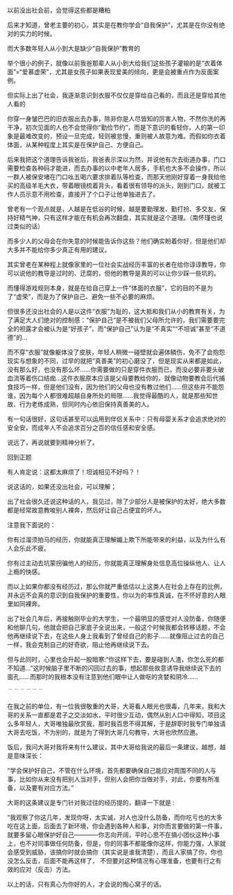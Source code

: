 以前没出社会前，会觉得这些都是糟粕

后来才知道，曾老主要的初心，其实是在教你学会“自我保护”，尤其是在你没有绝对的实力的时候。

而大多数年轻人从小到大是缺少“自我保护”教育的

举个很小的例子，就像以前我爸那辈人从小到大给我们这些孩子灌输的是“衣着体面”=“爱慕虚荣”，尤其是女孩子如果表现爱美的倾向，更是会被重点作为反面案例。

但实际上出了社会，我逐渐意识到衣服不仅仅是穿给自己看的，而且还是穿给其他人看的

你穿一身皱巴巴的旧衣服出去办事，除非你是人尽皆知的厉害人物，不然你洗的再干净，初次见面的人也不会觉得你“勤俭节约”，而是下意识的看轻你，人的第一印象是最难改变的，预设一旦完成，轻则被怠慢，重则被人故意为难。而假如你衣着体面，从某种程度上其实是在保护自己、方便自己。

后来我把这个道理告诉我爸后，我爸表示深以为然，并说他有次去街道办事，门口需要检查各种码才能进，而去办事的以中老年人居多，手机也大多不会操作，所以一群人被保安堵在门口吆五喝六要求排着队等检查，而那天他刚好穿着一身我给他买的高级羊毛大衣，带着眼镜梳着背头，看着很有领导的派头，刚到门口，就被工作人员示意不用检查，直接开了个口子让他单独进去了。

曾老有一个观点就是，人越是在低谷的时候，越是要勤理发、勤打扮、多交友，保持好精气神，只有这样才能在有机会再次翻盘，其实就是这个道理。（南怀瑾也说过类似的话）

而多少人的父母会在你失意的时候能告诉你这些？他们确实盼着你好，但是他们却大多并不能给你多少真正有用的建议。

其实曾老在某种程上就像家里的一位社会实战经历丰富的长者在给你谆谆教导，你可以说他的教导是过时的、迂腐的，但他的教导是真的可以让你少踩一些坑的。

而懂得游戏规则本身，就是在给自己穿上一件“体面的衣服”，它的目的不是为了“虚荣”，而是为了保护自己、避免一些不必要的麻烦。

但很多还没出社会的人是以这件“衣服”为耻的，这大抵和我们从小的教育有关，为了满足大人们绝对的控制感：“保护自己”是不被我们父母所允许的，我们需要要完全的袒露才会被认为是“好孩子”，而“保护自己”认为是“不真实”“不坦诚”甚至“不道德”的…

而不穿“衣服”就像躯体没了皮肤，年轻人稍微一碰壁就会遍体鳞伤，免不了会抱怨现实与想象的不同，过早的就把“真善美”的初心磨没了，但是现实从来都是如此，没有那么好，也没有那么坏……你需要做的只是穿件衣服而已，而没必要非要头破血流等着伤口结痂…这件衣服原本应该是父母要教给你的，就像动物要教会后代捕食技巧一样，但是他们没有，因为他们的父母也没有教过他们……但这些并不能怨谁，因为每个人都很难超越自身所处的局限……我觉得最酷的人，就是那些知世故、行为老练成熟，但同时内心依旧保持真善美的人。

有一句话很好，这句话甚至可以运用到伴侣关系中：只有母婴关系才会追求绝对的安全安，而成年人不会追求百分之百的信任感和安全感。

说远了，再说就要到精神分析了。

回到正题

有人肯定说：这都太麻烦了！坦诚相见不好吗？！

说这话的，如果还没出社会，可以理解；

出了社会很久还说这种话的人，我见过，除了少部分人是被保护的太好，绝大多数都是经常故意教唆别人裸奔，然后好让自己占便宜的坏人。

注意我下面说的：

你有过溜须拍马的经历，你就能真正理解媚上欺下所能带来的利益，以及为什么有人会乐此不疲。

你有过主动去坑蒙拐骗他人的经历，你就能真正理解身处信息高位操纵他人、让人上瘾的快感。

而以上如果你都没有经历过，那么你就严重低估以上这类人在社会上存在的比例，并永远不会真的意识到自我保护的重要性，你以为的率性真诚，在不怀好意的人眼里如同裸奔。

出了社会几年后，再接触刚毕业的大学生，一个最明显的感觉对人没防备，你随便和他聊几句，他就会把自己家底子全说出来，一般这个时候我都会转移话题，不会他再继续说下去，在这些人身上我看到了曾经自己的影子……就像阻止过去的自己一样，我会克制自己的好奇欲，阻止他再继续说下去。

但与此同时，心里也会升起一股暗寒:“你这样下去，要是碰到人渣，你怎么死的都不知道...”这时候脑子里不断的闪回过去的事，想起那些故意诱导我继续说下去的面孔……而那时的我根本没有注意到他们眼中让人做呕的贪婪和阴冷……

﹉﹉﹉﹉﹉﹉

在我之前的单位，有一位我很敬重的大哥，大哥看人眼光也很毒，几年来，我和大哥的关系一直都是君子之交淡如水，平时很少互动，偶然从别人口中得知，项目这么多年轻人，大哥唯独最欣赏我，那时我百思不得其解，于是辞职时我专门单独请大哥去吃饭，不为别的，就是为了得到大哥几句教导，大哥也欣然应邀。

饭后，我问大哥对我将来有什么建议，其中大哥给我说的最后一条建议，越想，越是意味深长：

“学会保护好自己，不管在什么环境，首先都要确保自己能应对周围不同的人与事，比如你从来没有把别人当对手，但别人会把你当做对手，对此，你要有所准备，以及要有对应方法。”

大哥的这条建议是专门针对我过往的经历提的，翻译一下就是 :

“我观察了你这几年，发现你呀，太实诚，对人也没什么防备，而你吃亏也的大多吃在这上面，后面去了新环境，你会遇到各种人和事，对你而言要做的第一件事，就要多留心眼保护好自己————你志向开阔，平时心思不在搞小团伙这种小事上，也不对同事做任何防备，但是，你的同事不都能像你这样，你能力强，人家就会感受到威胁，该搞你时就会搞你（其实说是谁我清楚），而且人家搞了你，你也没怎么反击，后面不能再这样了， 不但要对这种情况有心理准备，也要有行之有效的应对（反击）方法。

以上的话，只有真心为你好的人，才会说的掏心窝子的话。
